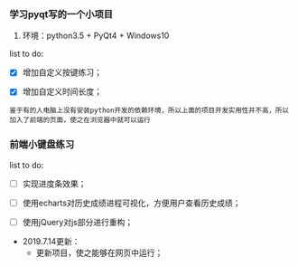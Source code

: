 ### 学习pyqt写的一个小项目

1. 环境：python3.5 + PyQt4 + Windows10

list to do:
- [x] 增加自定义按键练习；
- [x] 增加自定义时间长度；



`鉴于有的人电脑上没有安装python开发的依赖环境，所以上面的项目开发实用性并不高，所以加入了前端的页面，使之在浏览器中就可以运行`

### 前端小键盘练习

list to do:

- [ ] 实现进度条效果；
- [ ] 使用echarts对历史成绩进程可视化，方便用户查看历史成绩；
- [ ] 使用jQuery对js部分进行重构；



- 2019.7.14更新：
  - 更新项目，使之能够在网页中运行；
